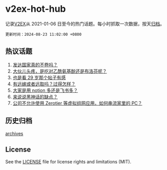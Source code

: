 # v2ex-hot-hub

 记录[V2EX](https://www.v2ex.com/)从 2021-01-06 日至今的热门话题。每小时抓取一次数据，按天[归档](archives)。

`更新时间：2024-08-23 11:02:00 +0800`

## 热议话题

1. [发达国家真的不卷吗？](https://www.v2ex.com/t/1067072)
1. [大伙儿头疼，是吃对乙酰氨基酚还是布洛芬呢？](https://www.v2ex.com/t/1067039)
1. [也是看 29 岁那个帖子有感](https://www.v2ex.com/t/1067079)
1. [有远嫁或者远取吗？过得怎样？](https://www.v2ex.com/t/1067151)
1. [大家是用 notion 多还是飞书多？](https://www.v2ex.com/t/1067147)
1. [来说说黑神话的缺点？](https://www.v2ex.com/t/1067117)
1. [公司不允许使用 Zerotier 等虚拟组网应用，如何串流家里的 PC？](https://www.v2ex.com/t/1066970)

## 历史归档

[archives](archives)

## License

See the [LICENSE](LICENSE) file for license rights and limitations (MIT).
